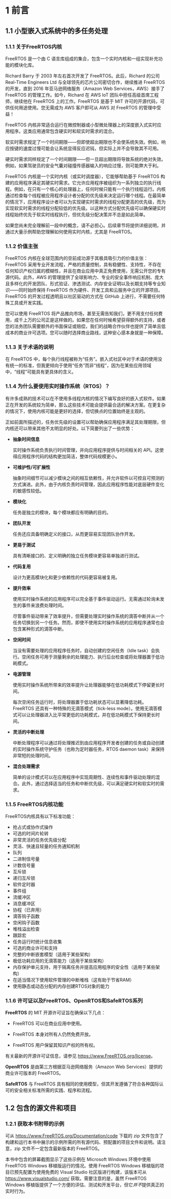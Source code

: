 # 1 前言

## 1.1 小型嵌入式系统中的多任务处理

### 1.1.1 关于FreeRTOS内核

FreeRTOS 是一个由 C 语言库组成的集合，包含一个实时内核和一组实现补充功能的模块化库。

Richard Barry 于 2003 年左右首次开发了 FreeRTOS。此后，Richard 的公司 Real-Time Engineers Ltd 与全球领先的芯片公司密切合作，继续推进 FreeRTOS 的开发，直到 2016 年亚马逊网络服务（Amazon Web Services，AWS）接手了 FreeRTOS 的管理工作。如今，Richard 在 AWS IoT 团队中担任高级首席工程师，继续他在 FreeRTOS 上的工作。FreeRTOS 是基于 MIT 许可的开源代码，可供任何用途使用。您无需成为 AWS 客户即可从 AWS 对 FreeRTOS 的管理中受益！

FreeRTOS 内核非常适合运行在微控制器或小型微处理器上的深度嵌入式实时应用程序。这类应用通常包含硬实时和软实时需求的混合。

软实时需求规定了一个时间期限——但即使超出期限也不会使系统失效。例如，响应按键的速度过慢可能会让系统显得反应迟钝，但实际上并不会导致其不可用。

硬实时需求同样规定了一个时间期限——但一旦超出期限将导致系统的绝对失效。例如，如果驾驶员的安全气囊对碰撞传感器输入的响应过慢，则可能弊大于利。

FreeRTOS 内核是一个实时内核（或实时调度器），它能够帮助基于 FreeRTOS 构建的应用程序满足其硬实时需求。它允许应用程序被组织为一系列独立的执行线程。例如，在只有一个核心的处理器上，任何时候只能有一个执行线程运行。内核通过检查每个线程被应用程序设计者分配的优先级来决定运行哪个线程。在最简单的情况下，应用程序设计者可以为实现硬实时需求的线程分配更高的优先级，而为实现软实时需求的线程分配较低的优先级。以这种方式分配优先级可以确保硬实时线程始终优先于软实时线程执行，但优先级分配决策并不总是如此简单。

如果您尚未完全理解前一段中的概念，请不必担心。后续章节将提供详细说明，并通过大量示例帮助您理解如何使用实时内核，尤其是 FreeRTOS。

### 1.1.2 价值主张

FreeRTOS 内核在全球范围内的空前成功源于其极具吸引力的价值主张：FreeRTOS 采用专业开发流程，严格的质量控制，具有稳健性、支持性，不存在任何知识产权归属的模糊性，并且在商业应用中真正免费使用，无需公开您的专有源代码。此外，AWS 的管理提供了全球影响力、专业的安全事件响应机制、庞大且多样化的开发团队、形式验证、渗透测试、内存安全证明以及长期支持等专业知识——同时始终保持 FreeRTOS 作为硬件、开发工具和云服务中立的开源项目。FreeRTOS 的开发过程透明且以社区驱动的方式在 GitHub 上进行，不需要任何特殊工具或开发实践。

您可以使用 FreeRTOS 将产品推向市场，甚至无需告知我们，更不用支付任何费用，成千上万的公司正是这样做的。如果您在任何时候希望获得额外的支持，或者您的法务团队需要额外的书面保证或赔偿，我们的战略合作伙伴也提供了简单且低成本的商业许可选项。您可以随时选择商业路线，这种安心感本身就是一种保障。


### 1.1.3 关于术语的说明

在 FreeRTOS 中，每个执行线程被称为“任务”。嵌入式社区中对于术语的使用没有统一的标准，但我更倾向于使用“任务”而非“线程”，因为在某些应用领域中，“线程”可能具有更具体的含义。


### 1.1.4 为什么要使用实时操作系统（RTOS）？

有许多成熟的技术可以在不使用多线程内核的情况下编写良好的嵌入式软件。如果正在开发的系统较为简单，那么这些技术可能会提供最合适的解决方案。在更复杂的情况下，使用内核可能是更好的选择，但切换点的位置始终是主观的。

正如前面所描述的，任务优先级的设置可以帮助确保应用程序满足其处理期限，但内核还可以带来其他不太明显的好处。以下简要列出了一些优势：

- **抽象时间信息**

  实时操作系统负责执行时间管理，并向应用程序提供与时间相关的 API。这使得应用程序代码的结构更加简洁，整体代码规模更小。

- **可维护性/可扩展性**

  抽象时间细节可以减少模块之间的相互依赖性，并允许软件以可控且可预测的方式演进。此外，由于内核负责时间管理，因此应用程序性能对底层硬件变化的敏感性较低。

- **模块化**

  任务是独立的模块，每个模块都应有明确的目的。

- **团队开发**

  任务还应具备明确定义的接口，从而更容易实现团队协作开发。

- **更易于测试**

  具有清晰接口的、定义明确的独立任务模块更容易单独进行测试。

- **代码复用**

  设计为更高模块化和更少依赖性的代码更容易被复用。

- **提升效率**

  使用实时操作系统的应用程序可以完全基于事件驱动运行。无需通过轮询未发生的事件来浪费处理时间。

  尽管事件驱动带来了效率提升，但需要处理实时操作系统的滴答中断并从一个任务切换到另一个任务。然而，即使不使用实时操作系统的应用程序通常也会包含某种形式的滴答中断。

- **空闲时间**

  当没有需要处理的应用程序任务时，自动创建的空闲任务（Idle task）会执行。空闲任务可用于测量剩余的处理能力、执行后台检查或将处理器置于低功耗模式。

- **电源管理**

  使用实时操作系统所带来的效率提升让处理器能够在低功耗模式下停留更长时间。

  每次空闲任务运行时，将处理器置于低功耗状态可以显著降低功耗。FreeRTOS 还具有一种特殊的无滴答模式（tick-less mode）。使用无滴答模式可以让处理器进入比平常更低的功耗模式，并在低功耗模式下保持更长时间。

- **灵活的中断处理**

  中断处理程序可以通过将处理推迟到由应用程序开发者创建的任务或自动创建的实时操作系统守护任务（也称为定时器任务，RTOS daemon task）来保持非常短的处理时间。

- **混合处理需求**

  简单的设计模式可以在应用程序中实现周期性、连续性和事件驱动处理的混合。此外，通过选择适当的任务和中断优先级，可以满足硬实时和软实时的需求。


### 1.1.5 FreeRTOS内核功能

FreeRTOS内核具有以下标准功能：

- 抢占式或协作式操作
- 可选的时间片轮转
- 非常灵活的任务优先级分配
- 灵活、快速且轻量的任务通知机制
- 队列
- 二进制信号量
- 计数信号量
- 互斥锁
- 递归互斥锁
- 软件定时器
- 事件组
- 流缓冲区
- 消息缓冲区
- 协程（已弃用）
- 滴答钩子函数
- 空闲钩子函数
- 堆栈溢出检查
- 跟踪宏
- 任务运行时统计信息收集
- 可选的商业许可和支持
- 完整的中断嵌套模型（适用于某些架构）
- 极低功耗应用的无滴答能力（适用于某些架构）
- 内存保护单元支持，用于隔离任务并提高应用程序的安全性（适用于某些架构）
- 在适当情况下使用软件管理的中断堆栈（这有助于节省RAM）
- 使用静态或动态分配的内存创建RTOS对象的能力


### 1.1.6 许可证以及FreeRTOS、OpenRTOS和SafeRTOS系列

**FreeRTOS** 的 MIT 开源许可证旨在确保以下几点：

- FreeRTOS 可以在商业应用中使用。

- FreeRTOS 本身对所有人仍然免费开放。

- FreeRTOS 用户保留其知识产权的所有权。

有关最新的开源许可证信息，请参见 <https://www.FreeRTOS.org/license>。

**OpenRTOS** 是由第三方根据亚马逊网络服务（Amazon Web Services）提供的商业许可版本的 FreeRTOS。

**SafeRTOS** 与 FreeRTOS 具有相同的使用模型，但其开发遵循了符合各种国际认可的安全相关标准所需的实践、程序和流程。


## 1.2 包含的源文件和项目

### 1.2.1 获取本书附带的示例

可从 <https://www.FreeRTOS.org/Documentation/code> 下载的 zip 文件包含了构建和运行本书中展示的示例所需的所有源代码、预配置的项目文件和说明。请注意，zip 文件不一定包含最新版本的 FreeRTOS。

本书中包含的屏幕截图显示了这些示例在 Microsoft Windows 环境中使用 FreeRTOS Windows 移植版运行的情况。使用 FreeRTOS Windows 移植版的项目已预先配置为使用免费的 Visual Studio 社区版进行构建，该版本可从 <https://www.visualstudio.com/> 获取。需要注意的是，虽然 FreeRTOS Windows 移植版提供了一个方便的评估、测试和开发平台，但它*并不*提供真正的实时行为。


